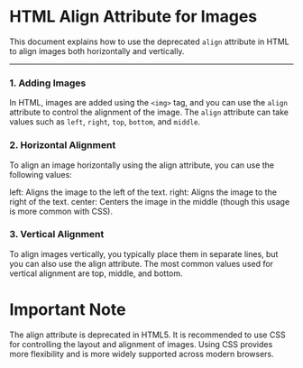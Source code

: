 # HTML Align Attribute for Images

This document explains how to use the deprecated `align` attribute in HTML to align images both horizontally and vertically.

---

### 1. Adding Images

In HTML, images are added using the `<img>` tag, and you can use the `align` attribute to control the alignment of the image. The `align` attribute can take values such as `left`, `right`, `top`, `bottom`, and `middle`.

### 2. Horizontal Alignment
To align an image horizontally using the align attribute, you can use the following values:

left: Aligns the image to the left of the text.
right: Aligns the image to the right of the text.
center: Centers the image in the middle (though this usage is more common with CSS).

### 3. Vertical Alignment
To align images vertically, you typically place them in separate lines, but you can also use the align attribute. The most common values used for vertical alignment are top, middle, and bottom.

# Important Note
The align attribute is deprecated in HTML5. It is recommended to use CSS for controlling the layout and alignment of images. Using CSS provides more flexibility and is more widely supported across modern browsers.